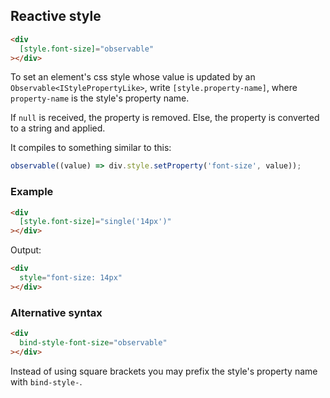 ## Reactive style

```html
<div
  [style.font-size]="observable"
></div>
```

To set an element's css style whose value is updated by an `Observable<IStylePropertyLike>`, write `[style.property-name]`,
where `property-name` is the style's property name.

If `null` is received, the property is removed. Else, the property is converted to a string and applied.

It compiles to something similar to this:

```ts
observable((value) => div.style.setProperty('font-size', value));
```

### Example

```html
<div
  [style.font-size]="single('14px')"
></div>
```

Output:

```html
<div
  style="font-size: 14px"
></div>
```

### Alternative syntax

```html
<div
  bind-style-font-size="observable"
></div>
```

Instead of using square brackets you may prefix the style's property name with `bind-style-`.
